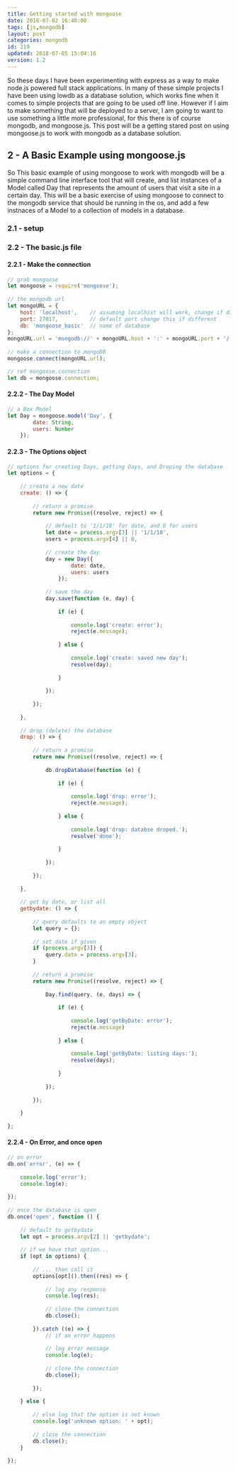 ```yaml
---
title: Getting started with mongoose
date: 2018-07-02 16:40:00
tags: [js,mongodb]
layout: post
categories: mongodb
id: 219
updated: 2018-07-05 15:04:16
version: 1.2
---
```


So these days I have been experimenting with express as a way to make node.js powered full stack applications. In many of these simple projects I have been using lowdb as a database solution, which works fine when it comes to simple projects that are going to be used off line. However if I aim to make something that will be deployed to a server, I am going to want to use something a little more professional, for this there is of course mongodb, and mongoose.js. This post will be a getting stared post on using mongoose.js to work with mongodb as a database solution.

<!-- more -->

## 2 - A Basic Example using mongoose.js

So This basic example of using mongoose to work with mongodb will be a simple command line interface tool that will create, and list instances of a Model called Day that represents the amount of users that visit a site in a certain day. This will be a basic exercise of using mongoose to connect to the mongodb service that should be running in the os, and add a few instnaces of a Model to a collection of models in a database.

### 2.1 - setup 



### 2.2 - The basic.js file



#### 2.2.1 - Make the connection

```js
// grab mongoose
let mongoose = require('mongoose');
 
// the mongodb url
let mongoURL = {
    host: 'localhost',    // assuming localhist will work, change if different
    port: 27017,          // default port change this if different
    db: 'mongoose_basic'  // name of database
};
mongoURL.url = 'mongodb://' + mongoURL.host + ':' + mongoURL.port + '/' + mongoURL.db;
 
// make a connection to mongoDB
mongoose.connect(mongoURL.url);

// ref mongoose.connection
let db = mongoose.connection;
```

#### 2.2.2 - The Day Model

```js
// a Box Model
let Day = mongoose.model('Day', {
        date: String,
        users: Number
    });
```

#### 2.2.3 - The Options object

```js
// options for creating Days, getting Days, and Droping the database
let options = {
 
    // create a new date
    create: () => {
 
        // return a promise
        return new Promise((resolve, reject) => {
 
            // default to '1/1/10' for date, and 0 for users
            let date = process.argv[3] || '1/1/10',
            users = process.argv[4] || 0,
 
            // create the day
            day = new Day({
                    date: date,
                    users: users
                });
 
            // save the day
            day.save(function (e, day) {
 
                if (e) {
 
                    console.log('create: error');
                    reject(e.message);
 
                } else {
 
                    console.log('create: saved new day');
                    resolve(day);
 
                }
 
            });
 
        });
 
    },
 
    // drop (delete) the database
    drop: () => {
 
        // return a promise
        return new Promise((resolve, reject) => {
 
            db.dropDatabase(function (e) {
 
                if (e) {
 
                    console.log('drop: error');
                    reject(e.message);
 
                } else {
 
                    console.log('drop: databse droped.');
                    resolve('done');
 
                }
 
            });
 
        });
 
    },
 
    // get by date, or list all
    getbydate: () => {
 
        // query defaults to an empty object
        let query = {};
 
        // set date if given
        if (process.argv[3]) {
            query.date = process.argv[3];
        }
 
        // return a promise
        return new Promise((resolve, reject) => {
 
            Day.find(query, (e, days) => {
 
                if (e) {
 
                    console.log('getByDate: error');
                    reject(e.message)
 
                } else {
 
                    console.log('getByDate: listing days:');
                    resolve(days);
 
                }
 
            });
 
        });
 
    }
 
};
```

#### 2.2.4 - On Error, and once open

```js
// on error
db.on('error', (e) => {
 
    console.log('error');
    console.log(e);
 
});
 
// once the database is open
db.once('open', function () {
 
    // default to getbydate
    let opt = process.argv[2] || 'getbydate';
 
    // if we have that option...
    if (opt in options) {
 
        // ... then call it
        options[opt]().then((res) => {
 
            // log any response
            console.log(res);
 
            // close the connection
            db.close();
 
        }).catch ((e) => {
            // if an error happens
 
            // log error message
            console.log(e);
 
            // close the connection
            db.close();
 
        });
 
    } else {
 
        // else log that the option is not known
        console.log('unknown option: ' + opt);
 
        // close the connection
        db.close();
    }
 
});
```